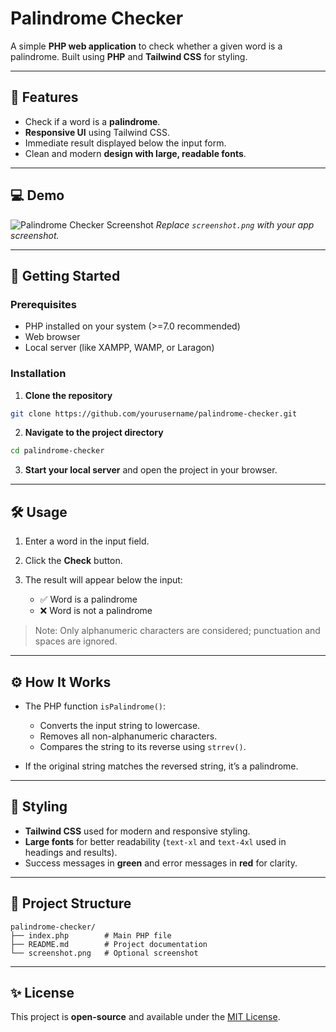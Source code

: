 # Palindrome Checker

A simple **PHP web application** to check whether a given word is a palindrome. Built using **PHP** and **Tailwind CSS** for styling.

---

## 📝 Features

* Check if a word is a **palindrome**.
* **Responsive UI** using Tailwind CSS.
* Immediate result displayed below the input form.
* Clean and modern **design with large, readable fonts**.

---

## 💻 Demo

![Palindrome Checker Screenshot](screenshot.png)
*Replace `screenshot.png` with your app screenshot.*

---

## 🚀 Getting Started

### Prerequisites

* PHP installed on your system (>=7.0 recommended)
* Web browser
* Local server (like XAMPP, WAMP, or Laragon)

### Installation

1. **Clone the repository**

```bash
git clone https://github.com/yourusername/palindrome-checker.git
```

2. **Navigate to the project directory**

```bash
cd palindrome-checker
```

3. **Start your local server** and open the project in your browser.

---

## 🛠 Usage

1. Enter a word in the input field.

2. Click the **Check** button.

3. The result will appear below the input:

   * ✅ Word is a palindrome
   * ❌ Word is not a palindrome

> Note: Only alphanumeric characters are considered; punctuation and spaces are ignored.

---

## ⚙️ How It Works

* The PHP function `isPalindrome()`:

  * Converts the input string to lowercase.
  * Removes all non-alphanumeric characters.
  * Compares the string to its reverse using `strrev()`.

* If the original string matches the reversed string, it’s a palindrome.

---

## 🎨 Styling

* **Tailwind CSS** used for modern and responsive styling.
* **Large fonts** for better readability (`text-xl` and `text-4xl` used in headings and results).
* Success messages in **green** and error messages in **red** for clarity.

---

## 📂 Project Structure

```
palindrome-checker/
├── index.php        # Main PHP file
├── README.md        # Project documentation
└── screenshot.png   # Optional screenshot
```

---

## ✨ License

This project is **open-source** and available under the [MIT License](LICENSE).
